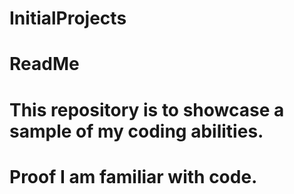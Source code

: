 # InitialProjects
# ReadMe
# This repository is to showcase a sample of my coding abilities.
# Proof I am familiar with code.

